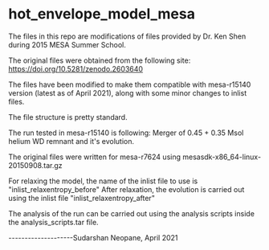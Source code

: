 # hot_envelope_model_mesa
The files in this repo are modifications of files provided by Dr. Ken Shen during 2015 MESA Summer School. 

The original files were obtained from the following site: https://doi.org/10.5281/zenodo.2603640

The files have been modified to make them compatible with mesa-r15140 version (latest as of April 2021), along with some minor changes to inlist files.

The file structure is pretty standard.

The run tested in mesa-r15140 is following:
Merger of 0.45 + 0.35 Msol helium WD remnant and it's evolution.

The original files were written for mesa-r7624 using mesasdk-x86_64-linux-20150908.tar.gz

For relaxing the model, the name of the inlist file to use is "inlist_relaxentropy_before"
After relaxation, the evolution is carried out using the inlist file "inlist_relaxentropy_after"

The analysis of the run can be carried out using the analysis scripts inside the analysis_scripts.tar file.

--------------------Sudarshan Neopane, April 2021 

